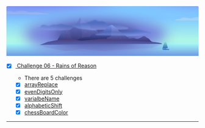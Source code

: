 ![arcade-intro-06-rains-of-reason](arcade-intro-06-rains-of-reason.png?raw=true "arcade-intro-06-rains-of-reason")


- [x] [ Challenge 06 - Rains of Reason]()

    - There are 5 challenges
    - [x] [arrayReplace]()
    - [x] [evenDigitsOnly]()
    - [x] [varialbeName]()
    - [x] [alphabeticShift]()
    - [x] [chessBoardColor]()

-------------

